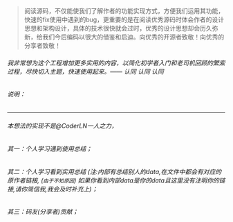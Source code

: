  
 
 >阅读源码，不仅能使我们了解作者的功能实现方式，方便我们运用其功能，快速的fix使用中遇到的bug，更重要的是在阅读优秀源码时体会作者的设计思想和架构设计，具体的技术很快就会过时，优秀的设计思想却会历久弥新，给我们今后编码以很大的借鉴和启迪。向优秀的开源者致敬！向优秀的分享者致敬！
 
 
 
  
 ###### 我非常想为这个工程增加更多实用的内容，以简化初学者入门和老司机回顾的繁索过程，尽快切入主题，快速使用起来。—— 认同 认同 认同
 
 
 
 ###### 说明：
 ***
 
 ###### 本想法的实现不是@CoderLN一人之力，  
 
 ###### 其一：个人学习遇到使用总结；  
 
 ###### 其二：个人学习看到实用总结 (注:内部有总结别人的data,在文件中都会有对应的原作者链接, (`由于不知原因`) 如果你看到内部data是你的data且这里没有注明你的链接,请你简信我,我会及时补充上)；  
 
 ###### 其三：码友(分享者)贡献；
 
 
 
 
 
 
 
 
 
 
 
 
 
 
